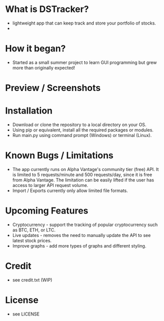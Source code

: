 # What is DSTracker?
- lightweight app that can keep track and store your portfolio of stocks.
- 
# How it began?
- Started as a small summer project to learn GUI programming but grew more than originally expected!

# Preview / Screenshots

# Installation
- Download or clone the repository to a local directory on your OS. 
- Using pip or equivalent, install all the required packages or modules.
- Run main.py using command prompt (Windows) or terminal (Linux).

# Known Bugs / Limitations
- The app currently runs on Alpha Vantage's community tier (free) API. It is limited to 5 requests/minute and 500 requests/day, since it is free from Alpha Vantage. The limitation can be easily lifted if the user has access to larger API request volume.
- Import / Exports currently only allow limited file formats.

# Upcoming Features
- Cryptocurrency - support the tracking of popular cryptocurrency such as BTC, ETH, or LTC.
- Live updates - removes the need to manually update the API to see latest stock prices.
- Improve graphs - add more types of graphs and different styling.

# Credit
- see credit.txt (WIP)

# License
- see LICENSE

